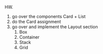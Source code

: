 HW.
1. go over the components Card + List
2. do the Card assignment 
3. go over and implement the Layout section
   1. Box
   2. Container
   3. Stack
   4. Grid